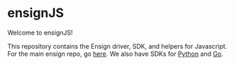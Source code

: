 # ensignJS
Welcome to ensignJS!

This repository contains the Ensign driver, SDK, and helpers for Javascript. For the main ensign repo, go [here](https://github.com/rotationalio/ensign). We also have SDKs for [Python](https://github.com/rotationalio/pyensign) and [Go](https://github.com/rotationalio/goensign).


